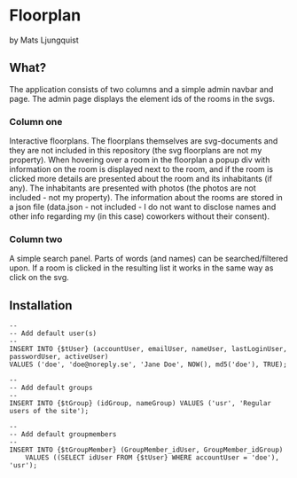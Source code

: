 # Floorplan
by Mats Ljungquist

## What?
The application consists of two columns and a simple admin navbar and page. The admin
page displays the element ids of the rooms in the svgs.

### Column one
Interactive floorplans. The floorplans themselves are svg-documents and they are not
included in this repository (the svg floorplans are not my property). When hovering
over a room in the floorplan a popup div with information on the room is displayed
next to the room, and if the room is clicked more details are presented
about the room and its inhabitants (if any). The inhabitants are presented with photos
(the photos are not included - not my property). The information about the rooms
are stored in a json file (data.json - not included - I do not want to disclose names
and other info regarding my (in this case) coworkers without their consent).

### Column two
A simple search panel. Parts of words (and names) can be searched/filtered upon.
If a room is clicked in the resulting list it works in the same way as click on
the svg.

## Installation

```
--
-- Add default user(s)
--
INSERT INTO {$tUser} (accountUser, emailUser, nameUser, lastLoginUser, passwordUser, activeUser)
VALUES ('doe', 'doe@noreply.se', 'Jane Doe', NOW(), md5('doe'), TRUE);
    
--
-- Add default groups
--
INSERT INTO {$tGroup} (idGroup, nameGroup) VALUES ('usr', 'Regular users of the site');

--
-- Add default groupmembers
--
INSERT INTO {$tGroupMember} (GroupMember_idUser, GroupMember_idGroup)
	VALUES ((SELECT idUser FROM {$tUser} WHERE accountUser = 'doe'), 'usr');

```

